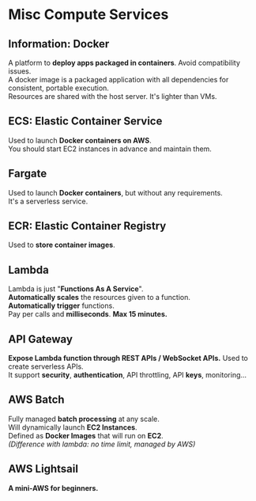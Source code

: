 # Misc Compute Services

## Information: Docker

A platform to **deploy apps packaged in containers**. Avoid compatibility issues.  
A docker image is a packaged application with all dependencies for consistent, portable execution.  
Resources are shared with the host server. It's lighter than VMs.

## ECS: Elastic Container Service

Used to launch **Docker containers on AWS**.  
You should start EC2 instances in advance and maintain them.

## Fargate

Used to launch **Docker containers**, but without any requirements.  
It's a serverless service.

## ECR: Elastic Container Registry

Used to **store container images**.

## Lambda

Lambda is just "**Functions As A Service**".  
**Automatically scales** the resources given to a function.  
**Automatically trigger** functions.  
Pay per calls and **milliseconds**. **Max 15 minutes.**

## API Gateway

**Expose Lambda function through REST APIs / WebSocket APIs.** Used to create serverless APIs.  
It support **security**, **authentication**, API throttling, API **keys**, monitoring...

## AWS Batch

Fully managed **batch processing** at any scale.  
Will dynamically launch **EC2 Instances**.  
Defined as **Docker Images** that will run on **EC2**.  
*(Difference with lambda: no time limit, managed by AWS)*

## AWS Lightsail

**A mini-AWS for beginners.**
